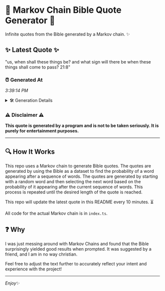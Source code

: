 # 📖 Markov Chain Bible Quote Generator 📖

Infinite quotes from the Bible generated by a Markov chain. ✨

## ✨ Latest Quote ✨
"us, when shall these things be? and what sign will there be when these things shall come to pass? 21:8"

### ⏰ Generated At
*3:39:14 PM*

<details>
    <summary>🛠️ Generation Details</summary>
    <p>
        <strong>🌱 Seed:</strong> us,<br>
        <strong>🔄 Iterations:</strong> 19<br>
        <strong>📜 Context History:</strong><br>[ us, ]: when<br>[ us,, when ]: shall<br>[ us,, when, shall ]: these<br>[ us,, when, shall, these ]: things<br>[ us,, when, shall, these, things ]: be?<br>[ us,, when, shall, these, things, be? ]: and<br>[ when, shall, these, things, be?, and ]: what<br>[ shall, these, things, be?, and, what ]: sign<br>[ these, things, be?, and, what, sign ]: will<br>[ things, be?, and, what, sign, will ]: there<br>[ be?, and, what, sign, will, there ]: be<br>[ and, what, sign, will, there, be ]: when<br>[ what, sign, will, there, be, when ]: these<br>[ sign, will, there, be, when, these ]: things<br>[ will, there, be, when, these, things ]: shall<br>[ there, be, when, these, things, shall ]: come<br>[ be, when, these, things, shall, come ]: to<br>[ when, these, things, shall, come, to ]: pass?<br>[ these, things, shall, come, to, pass? ]: 21:8<br>
    </p>
</details>

### ⚠️ Disclaimer ⚠️
**This quote is generated by a program and is not to be taken seriously. It is purely for entertainment purposes.**

---

## 🔍 How It Works

This repo uses a Markov chain to generate Bible quotes. The quotes are generated by using the Bible as a dataset to find the probability of a word appearing after a sequence of words. The quotes are generated by starting with a random word and then selecting the next word based on the probability of it appearing after the current sequence of words. This process is repeated until the desired length of the quote is reached.

This repo will update the latest quote in this README every 10 minutes. ⏳

All code for the actual Markov chain is in `index.ts`.

## ❓ Why

I was just messing around with Markov Chains and found that the Bible surprisingly yielded good results when prompted. 
It was suggested by a friend, and I am in no way christian.

Feel free to adjust the text further to accurately reflect your intent and experience with the project!

---

*Enjoy*✨
